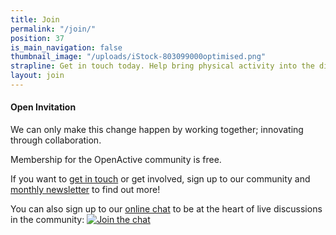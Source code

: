 ```yaml
---
title: Join
permalink: "/join/"
position: 37
is_main_navigation: false
thumbnail_image: "/uploads/iStock-803099000optimised.png"
strapline: Get in touch today. Help bring physical activity into the digital age
layout: join
---
```


#### Open Invitation
We can only make this change happen by working together; innovating through collaboration.

Membership for the OpenActive community is free.

If you want to [get in touch](http://mailto:hello@openactive.io) or get involved, sign up to our community and [monthly newsletter](https://us13.list-manage.com/subscribe?u=9e6648557f84731796a4ac873&id=1665f95799) to find out more!

You can also sign up to our [online chat](https://www.openactive.io/public-openactive-w3c/) to be at the heart of live discussions in the community: [![Join the chat](https://slack.openactive.io/badge.svg)](https://www.openactive.io/public-openactive-w3c/)

